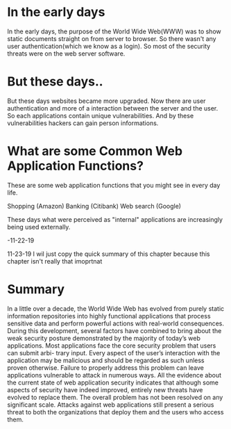 # In the early days

In the early days, the purpose of the World Wide Web(WWW) was to show static documents straight on from server to browser. So there wasn't any user authentication(which we know as a login). So most of the security threats were on the web server software.

# But these days..

But these days websites became more upgraded. Now there are user authentication and more of a interaction between the server and the user. So each applications contain unique vulnerabilities. And by these vulnerabilities hackers can gain person informations.

# What are some Common Web Application Functions?

These are some web application functions that you might see in every day life.

Shopping (Amazon)
Banking (Citibank)
Web search (Google)

These days what were perceived as "internal" applications are increasingly being used externally.

-11-22-19

11-23-19
I wil just copy the quick summary of this chapter because this chapter isn't really that imoprtnat 

# Summary

In a little over a decade, the World Wide Web has evolved from purely static information repositories into highly functional applications that process sensitive data and perform powerful actions with real-world consequences. During this development, several factors have combined to bring about the weak security posture demonstrated by the majority of today’s web applications.
Most applications face the core security problem that users can submit arbi- trary input. Every aspect of the user’s interaction with the application may be malicious and should be regarded as such unless proven otherwise. Failure to properly address this problem can leave applications vulnerable to attack in numerous ways.
All the evidence about the current state of web application security indicates that although some aspects of security have indeed improved, entirely new threats have evolved to replace them. The overall problem has not been resolved on any significant scale. Attacks against web applications still present a serious threat to both the organizations that deploy them and the users who access them.